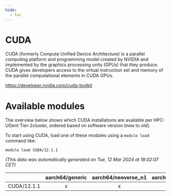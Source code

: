 ```yaml
---
hide:
  - toc
---
```


CUDA
====


CUDA (formerly Compute Unified Device Architecture) is a parallel computing platform and programming model created by NVIDIA and implemented by the graphics processing units (GPUs) that they produce. CUDA gives developers access to the virtual instruction set and memory of the parallel computational elements in CUDA GPUs.

https://developer.nvidia.com/cuda-toolkit
# Available modules


The overview below shows which CUDA installations are available per HPC-UGent Tier-2cluster, ordered based on software version (new to old).

To start using CUDA, load one of these modules using a `module load` command like:

```shell
module load CUDA/12.1.1
```

*(This data was automatically generated on Tue, 12 Mar 2024 at 18:02:07 CET)*  

| |aarch64/generic|aarch64/neoverse_n1|aarch64/neoverse_v1|x86_64/generic|x86_64/amd/zen2|x86_64/amd/zen3|x86_64/intel/haswell|x86_64/intel/skylake_avx512|
| :---: | :---: | :---: | :---: | :---: | :---: | :---: | :---: | :---: |
|CUDA/12.1.1|x|x|x|x|x|x|x|x|
